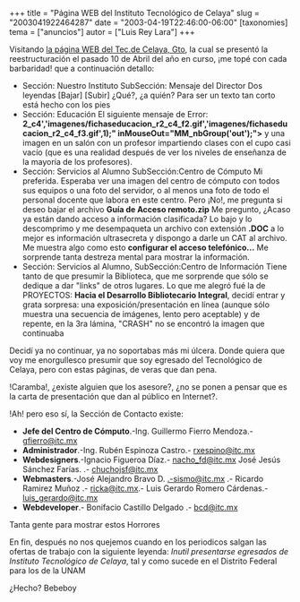 +++
title = "Página WEB del Instituto Tecnológico de Celaya"
slug = "2003041922464287"
date = "2003-04-19T22:46:00-06:00"
[taxonomies]
tema = ["anuncios"]
autor = ["Luis Rey Lara"]
+++

Visitando [la página WEB del Tec.de Celaya, Gto](http://www.itc.mx), la
cual se presentó la reestructuración el pasado 10 de Abril del año en
curso, ¡me topé con cada barbaridad! que a continuación detallo:

<!-- more -->
-   Sección: Nuestro Instituto
    SubSección: Mensaje del Director
    Dos leyendas \[Bajar\] \[Subir\] ¿Qué?, ¿a quién? Para ser un texto
    tan corto está hecho con los pies
-   Sección: Educación
    El siguiente mensaje de Error:
    **2_c4','imagenes/fichaseducacion_r2_c4_f2.gif','imagenes/fichaseducacion_r2_c4_f3.gif',1);"
    inMouseOut="MM_nbGroup('out');"\>** y una imagen en un salón con un
    profesor impartiendo clases con el cupo casi vacío (que es una
    realidad después de ver los niveles de enseñanza de la mayoría de
    los profesores).
-   Sección: Servicios al Alumno
    SubSección:Centro de Cómputo
    Mi preferida. Esperaba ver una imagen del centro de cómputo con
    todos sus equipos o una foto del servidor, o al menos una foto de
    todo el personal docente que labora en este centro. Pero ¡No!, me
    pregunta si deseo bajar el archivo **Guía de Acceso remoto.zip** Me
    pregunto, ¿Acaso ya están dando acceso a información clasificada? Lo
    bajo y lo descomprimo y me desempaqueta un archivo con extensión
    **.DOC** a lo mejor es información ultrasecreta y dispongo a darle
    un CAT al archivo. Me muestra algo como esto **configurar el acceso
    telefónico...** Me sorprende tanta destreza mental para mostrar la
    información.
-   Sección: Servicios al Alumno,
    SubSección:Centro de Información
    Tiene tanto de que presumir la Biblioteca, que me sorprende que sólo
    se dedique a dar "links" de otros lugares. Lo que me alegró fué la
    de PROYECTOS: **Hacia el Desarrollo Bibliotecario Integral**, decidí
    entrar y grata sorpresa: una exposición/presentación en línea
    (aunque sólo muestra una secuencia de imágenes, lento pero
    aceptable) y de repente, en la 3ra lámina, "CRASH" no se encontró la
    imagen que continuaba

Decidí ya no continuar, ya no soportabas más mi úlcera. Donde quiera que
voy me enorgullesco presumir que soy egresado del Tecnológico de Celaya,
pero con estas páginas, de veras que dan pena.

!Caramba!, ¿existe alguien que los asesore?, ¿no se ponen a pensar que
es la carta de presentación que dan al público en Internet?.

!Ah! pero eso sí, la Sección de Contacto existe:

-   **Jefe del Centro de Cómputo**.-Ing. Guillermo Fierro Mendoza.-
    gfierro@itc.mx
-   **Administrador**.-Ing. Rubén Espinoza Castro.- rxespino@itc.mx
-   **Webdesigners**.-Ignacio Figueroa Díaz.- nacho_fd@itc.mx José Jesús
    Sánchez Farías. .- chuchojsf@itc.mx
-   **Webmasters**.-José Alejandro Bravo D. .-sismo@itc.mx .- Ricardo
    Ramirez Muñoz .- ricka@itc.mx.- Luis Gerardo Romero Cárdenas.-
    luis_gerardo@itc.mx
-   **Webdeveloper**.- Bonifacio Castillo Delgado .- bcd@itc.mx

Tanta gente para mostrar estos Horrores

En fin, después no nos quejemos cuando en los periodicos salgan las
ofertas de trabajo con la siguiente leyenda: *Inutil presentarse
egresados de Instituto Tecnológico de Celaya*, tal y como sucede en el
Distrito Federal para los de la UNAM

¿Hecho?
Bebeboy
